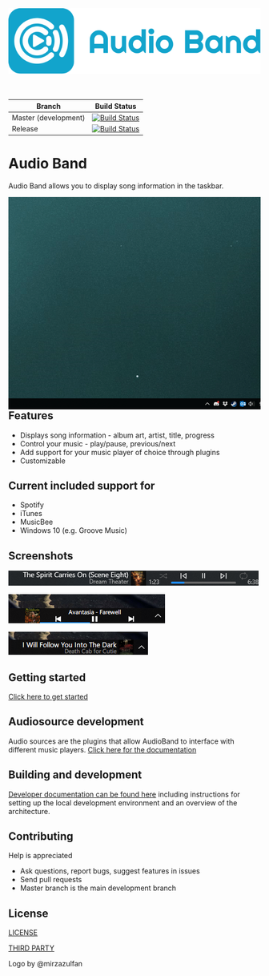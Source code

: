 <div align="center"><img src="logo/logotype_cover.svg"/></div>
<br/><br/>

|Branch|Build Status|
|---|---|
|Master (development)|[![Build Status](https://dsafa.visualstudio.com/AudioBand/_apis/build/status/AudioBand%20Dev%20CI?branchName=master)](https://dsafa.visualstudio.com/AudioBand/_build/latest?definitionId=3&branchName=master)|
|Release|[![Build Status](https://dev.azure.com/dsafa/AudioBand/_apis/build/status/AudioBand%20Release?branchName=release)](https://dev.azure.com/dsafa/AudioBand/_build/latest?definitionId=4&branchName=release)|

# Audio Band
Audio Band allows you to display song information in the taskbar.

<img align="right" src="screenshots/demo.gif"/>

## Features
- Displays song information - album art, artist, title, progress
- Control your music - play/pause, previous/next
- Add support for your music player of choice through plugins
- Customizable

## Current included support for
- Spotify
- iTunes
- MusicBee
- Windows 10 (e.g. Groove Music)

## Screenshots
![](screenshots/screenshot1.png)

![](./screenshots/screenshot.png)

![](screenshots/custom-1.png)


## Getting started
[Click here to get started](https://dsafa.github.io/audio-band/audioband/index.html)

## Audiosource development
Audio sources are the plugins that allow AudioBand to interface with different music players.
[Click here for the documentation](https://dsafa.github.io/audio-band/audiosource-docs/index.html)

## Building and development
[Developer documentation can be found here](https://dsafa.github.io/audio-band/audioband/development/setup.html) including instructions for setting up the local development environment and an overview of the architecture.

## Contributing
Help is appreciated
- Ask questions, report bugs, suggest features in issues
- Send pull requests
- Master branch is the main development branch

## License
[LICENSE](https://github.com/dsafa/audio-band/blob/master/LICENSE)

[THIRD PARTY](https://github.com/dsafa/audio-band/blob/master/LICENSE-3RD-PARTY)

Logo by @mirzazulfan